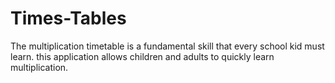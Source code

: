 # Times-Tables
The multiplication timetable is a fundamental skill that every school kid must learn. this application allows children and adults to quickly learn multiplication.

